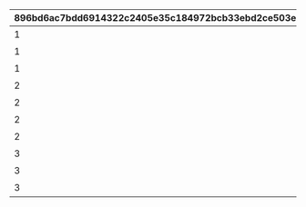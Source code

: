 |896bd6ac7bdd6914322c2405e35c184972bcb33ebd2ce503e91315114c4fc15f|826733d944969673bf452427e50a462b1e38765cda943a472f3917e2e11a0fd1|ce550b96e01407c35cec76ac95e5adf3f037fb70a082aca3115e74b578db57b3|659a9a264a8c3a4849a91ac14cc2edcc285649cbab3974ec38ab14aa8e69af21|ab39ab79cbfaa593479f42a3f2e47312731ab8756eda2bfd2e7788a6e0620de4|ca3ff2b9fd28dcfca000fed1ee5bce9dc18ae7aedaf0793543d9201c756014c3|
| --- | --- | --- | --- | --- | --- |
|1|101|ちぇるるんインパクト|13|12|特別講座プレゼンレポート|
|1|102|クロエご明察|14|13|特別講座プレゼンレポート|
|1|103|吹き散らせ先輩風|22|14|特別講座プレゼンレポート|
|2|201|アキノのリーダーシップ|23|22|メルクリウス財団活動日誌|
|2|202|燃えろたい焼き魂|24|23|メルクリウス財団活動日誌|
|2|203|麦しゅわに不可能なし|25|24|メルクリウス財団活動日誌|
|2|204|ミフユの説教１日コース|32|25|メルクリウス財団活動日誌|
|3|301|発泡と生菓子の哲学|33|32|ユニのメモ帳|
|3|302|虎穴に潜らずんば|34|33|ユニのメモ帳|
|3|303|動作試験と破滅の誘惑|0|34|ユニのメモ帳|